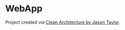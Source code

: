 # WebApp
Project created via [Clean Architecture by Jason Taylor](https://github.com/jasontaylordev/CleanArchitecture). 
